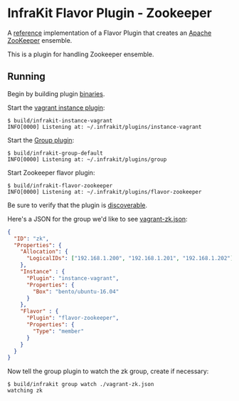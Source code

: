 InfraKit Flavor Plugin - Zookeeper
==================================

A [reference](../../../README.md#reference-implementations) implementation of a Flavor Plugin that creates an
[Apache ZooKeeper](https://zookeeper.apache.org/) ensemble.

This is a plugin for handling Zookeeper ensemble.

## Running

Begin by building plugin [binaries](../../../README.md#binaries).

Start the [vagrant instance plugin](/example/instance/vagrant):

```shell
$ build/infrakit-instance-vagrant
INFO[0000] Listening at: ~/.infrakit/plugins/instance-vagrant
```

Start the [Group plugin](/cmd/group):

```shell
$ build/infrakit-group-default
INFO[0000] Listening at: ~/.infrakit/plugins/group
```

Start Zookeeper flavor plugin:

```shell
$ build/infrakit-flavor-zookeeper
INFO[0000] Listening at: ~/.infrakit/plugins/flavor-zookeeper
```

Be sure to verify that the plugin is [discoverable](../../../cmd/cli/README.md#list-plugins).

Here's a JSON for the group we'd like to see [vagrant-zk.json](./vagrant-zk.json):

<!-- blockcheck vagrant-zk.json -->
```json
{
  "ID": "zk",
  "Properties": {
    "Allocation": {
      "LogicalIDs": ["192.168.1.200", "192.168.1.201", "192.168.1.202"]
    },
    "Instance" : {
      "Plugin": "instance-vagrant",
      "Properties": {
        "Box": "bento/ubuntu-16.04"
      }
    },
    "Flavor" : {
      "Plugin": "flavor-zookeeper",
      "Properties": {
        "Type": "member"
      }
    }
  }
}
```

Now tell the group plugin to watch the zk group, create if necessary:

```shell
$ build/infrakit group watch ./vagrant-zk.json
watching zk
```
